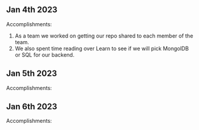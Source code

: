 ## Jan 4th 2023

Accomplishments:

1. As a team we worked on getting our repo shared to each member of the team.
2. We also spent time reading over Learn to see if we will pick MongolDB or SQL for our backend.

## Jan 5th 2023

Accomplishments:

## Jan 6th 2023

Accomplishments:
